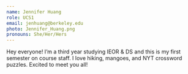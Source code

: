 ```yaml
---
name: Jennifer Huang
role: UCS1
email: jenhuang@berkeley.edu
photo: Jennifer_Huang.png
pronouns: She/Her/Hers
---
```

Hey everyone! I’m a third year studying IEOR & DS and this is my first semester on course staff. I love hiking, mangoes, and NYT crossword puzzles. Excited to meet you all!